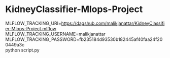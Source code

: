 # KidneyClassifier-Mlops-Project



MLFLOW_TRACKING_URI=https://dagshub.com/malikjanattar/KidneyClassifier-Mlops-Project.mlflow \
MLFLOW_TRACKING_USERNAME=malikjanattar \
MLFLOW_TRACKING_PASSWORD=fb235184d93530b182445af40faa24f200449a3c \
python script.py

